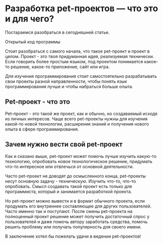 # Разработка pet-проектов — что это и для чего?

Постараемся разобраться в сегодняшней статье.

Открытый код программы

Стоит разобраться с самого начала, что такое pet-проект и проект в целом. Проект - это твоя придуманная идея,
реализуемая технически. Если говорить более простым языком, под проектом понимается какое-то решение, какое-то
приложение, сайт или игра.

Для изучения программирования стоит самостоятельно разрабатывать свои проекты разной направленности, чтобы понять язык
программирования лучше и чтобы набраться больше опыта.

## Pet-проект - что это

Pet-проект - это такой же проект, как и обычно, но создаваемый исходя из личных интересов. Чаще всего pet-проекты нужны
для изучения какой-то новой технологии, расширения знаний и получения нового опыта в сфере программирования.

## Зачем нужно вести свой pet-проект

Как и сказано выше, pet-проект может помочь лучше изучить какую-то технологию, опробовать новое технологическое решение,
придумать что-то интересное или отвлечься от основной деятельности.

Часто pet-проект не доводят до осмысленного конца, pet-проекты несут основную задачу - техническую. Изучить что-то,
что-то опробовать. Смысл создавать такой проект есть только для программиста, который и занимается разработкой проекта.

Но pet-проект можно вывести и в формат обычного проекта, если продумать его внутреннее составляющее для других
пользователей. Часто именно так и поступают. После смены pet-проекта на полноценный проект решение может получить
достаточный спрос у пользователей и даже помочь автору заработать средства, помочь решить проблему или получать
популярность для своего имени.

В заключение хотел бы пожелать удачи в ведении pet-проектов!
